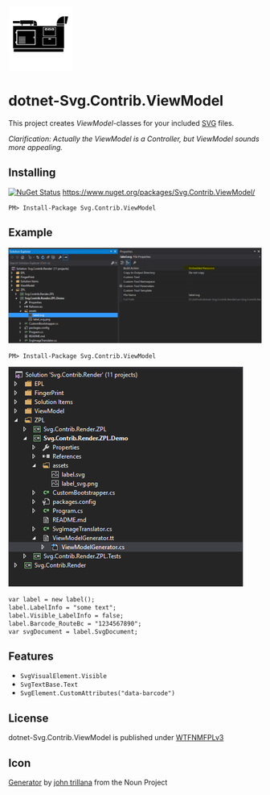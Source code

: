 ![Icon](assets/icon.png)

# dotnet-Svg.Contrib.ViewModel

This project creates *ViewModel*-classes for your included [SVG](https://en.wikipedia.org/wiki/Scalable_Vector_Graphics) files.

*Clarification: Actually the ViewModel is a Controller, but ViewModel sounds more appealing.*

## Installing

[![NuGet Status](http://img.shields.io/nuget/v/Svg.Contrib.ViewModel.svg?style=flat-square)](https://www.nuget.org/packages/Svg.Contrib.ViewModel/) https://www.nuget.org/packages/Svg.Contrib.ViewModel/

    PM> Install-Package Svg.Contrib.ViewModel

## Example

![](assets/screenshot1.PNG)

    PM> Install-Package Svg.Contrib.ViewModel

![](assets/screenshot2.PNG)

    var label = new label();
    label.LabelInfo = "some text";
    label.Visible_LabelInfo = false;
    label.Barcode_RouteBc = "1234567890";
    var svgDocument = label.SvgDocument;

## Features

- `SvgVisualElement.Visible`
- `SvgTextBase.Text`
- `SvgElement.CustomAttributes("data-barcode")`

## License

dotnet-Svg.Contrib.ViewModel is published under [WTFNMFPLv3](https://github.com/dittodhole/WTFNMFPLv3)

## Icon

[Generator](https://thenounproject.com/term/generator/7266/) by [john trillana](https://thenounproject.com/claxxmoldii) from the Noun Project
